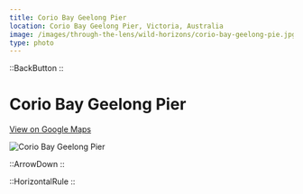 ```yaml
---
title: Corio Bay Geelong Pier
location: Corio Bay Geelong Pier, Victoria, Australia
image: /images/through-the-lens/wild-horizons/corio-bay-geelong-pie.jpg
type: photo
---
```


::BackButton
::

# Corio Bay Geelong Pier

<a href="https://www.google.com/maps/search/?api=1&query=Corio+Bay+Geelong+Pier,+Victoria,+Australia" target="_blank" rel="noopener noreferrer">View on Google Maps</a>

![Corio Bay Geelong Pier](/images/through-the-lens/wild-horizons/corio-bay-geelong-pie.jpg)

<div class="mb-8"></div>

::ArrowDown
::

<div class="mb-8"></div>

::HorizontalRule
::
